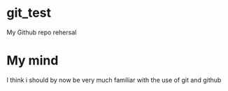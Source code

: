 # git_test
My Github repo rehersal
# My mind 
I think i should by now be very much familiar with the use of git and github

